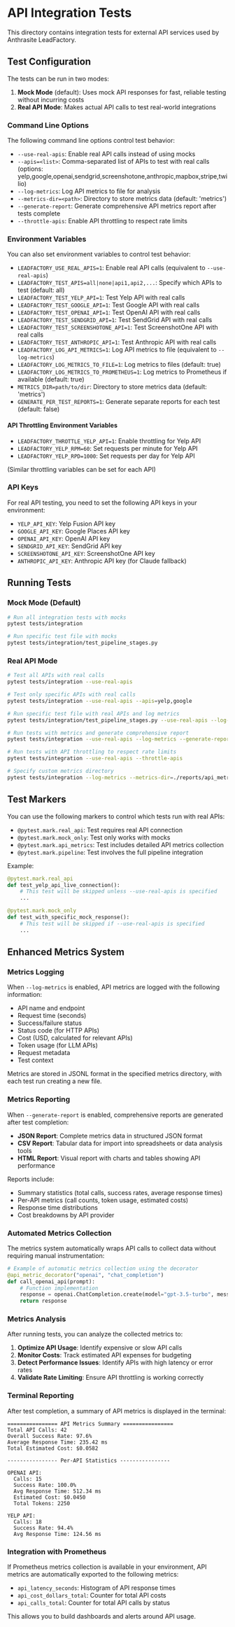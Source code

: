 # API Integration Tests

This directory contains integration tests for external API services used by Anthrasite LeadFactory.

## Test Configuration

The tests can be run in two modes:
1. **Mock Mode** (default): Uses mock API responses for fast, reliable testing without incurring costs
2. **Real API Mode**: Makes actual API calls to test real-world integrations

### Command Line Options

The following command line options control test behavior:

- `--use-real-apis`: Enable real API calls instead of using mocks
- `--apis=<list>`: Comma-separated list of APIs to test with real calls (options: yelp,google,openai,sendgrid,screenshotone,anthropic,mapbox,stripe,twilio)
- `--log-metrics`: Log API metrics to file for analysis
- `--metrics-dir=<path>`: Directory to store metrics data (default: 'metrics')
- `--generate-report`: Generate comprehensive API metrics report after tests complete
- `--throttle-apis`: Enable API throttling to respect rate limits

### Environment Variables

You can also set environment variables to control test behavior:

- `LEADFACTORY_USE_REAL_APIS=1`: Enable real API calls (equivalent to `--use-real-apis`)
- `LEADFACTORY_TEST_APIS=all|none|api1,api2,...`: Specify which APIs to test (default: all)
- `LEADFACTORY_TEST_YELP_API=1`: Test Yelp API with real calls
- `LEADFACTORY_TEST_GOOGLE_API=1`: Test Google API with real calls
- `LEADFACTORY_TEST_OPENAI_API=1`: Test OpenAI API with real calls
- `LEADFACTORY_TEST_SENDGRID_API=1`: Test SendGrid API with real calls
- `LEADFACTORY_TEST_SCREENSHOTONE_API=1`: Test ScreenshotOne API with real calls
- `LEADFACTORY_TEST_ANTHROPIC_API=1`: Test Anthropic API with real calls
- `LEADFACTORY_LOG_API_METRICS=1`: Log API metrics to file (equivalent to `--log-metrics`)
- `LEADFACTORY_LOG_METRICS_TO_FILE=1`: Log metrics to files (default: true)
- `LEADFACTORY_LOG_METRICS_TO_PROMETHEUS=1`: Log metrics to Prometheus if available (default: true)
- `METRICS_DIR=path/to/dir`: Directory to store metrics data (default: 'metrics')
- `GENERATE_PER_TEST_REPORTS=1`: Generate separate reports for each test (default: false)

#### API Throttling Environment Variables

- `LEADFACTORY_THROTTLE_YELP_API=1`: Enable throttling for Yelp API
- `LEADFACTORY_YELP_RPM=60`: Set requests per minute for Yelp API
- `LEADFACTORY_YELP_RPD=1000`: Set requests per day for Yelp API

(Similar throttling variables can be set for each API)

### API Keys

For real API testing, you need to set the following API keys in your environment:

- `YELP_API_KEY`: Yelp Fusion API key
- `GOOGLE_API_KEY`: Google Places API key
- `OPENAI_API_KEY`: OpenAI API key
- `SENDGRID_API_KEY`: SendGrid API key
- `SCREENSHOTONE_API_KEY`: ScreenshotOne API key
- `ANTHROPIC_API_KEY`: Anthropic API key (for Claude fallback)

## Running Tests

### Mock Mode (Default)

```bash
# Run all integration tests with mocks
pytest tests/integration

# Run specific test file with mocks
pytest tests/integration/test_pipeline_stages.py
```

### Real API Mode

```bash
# Test all APIs with real calls
pytest tests/integration --use-real-apis

# Test only specific APIs with real calls
pytest tests/integration --use-real-apis --apis=yelp,google

# Run specific test file with real APIs and log metrics
pytest tests/integration/test_pipeline_stages.py --use-real-apis --log-metrics

# Run tests with metrics and generate comprehensive report
pytest tests/integration --use-real-apis --log-metrics --generate-report

# Run tests with API throttling to respect rate limits
pytest tests/integration --use-real-apis --throttle-apis

# Specify custom metrics directory
pytest tests/integration --log-metrics --metrics-dir=./reports/api_metrics
```

## Test Markers

You can use the following markers to control which tests run with real APIs:

- `@pytest.mark.real_api`: Test requires real API connection
- `@pytest.mark.mock_only`: Test only works with mocks
- `@pytest.mark.api_metrics`: Test includes detailed API metrics collection
- `@pytest.mark.pipeline`: Test involves the full pipeline integration

Example:

```python
@pytest.mark.real_api
def test_yelp_api_live_connection():
    # This test will be skipped unless --use-real-apis is specified
    ...

@pytest.mark.mock_only
def test_with_specific_mock_response():
    # This test will be skipped if --use-real-apis is specified
    ...
```

## Enhanced Metrics System

### Metrics Logging

When `--log-metrics` is enabled, API metrics are logged with the following information:

- API name and endpoint
- Request time (seconds)
- Success/failure status
- Status code (for HTTP APIs)
- Cost (USD, calculated for relevant APIs)
- Token usage (for LLM APIs)
- Request metadata
- Test context

Metrics are stored in JSONL format in the specified metrics directory, with each test run creating a new file.

### Metrics Reporting

When `--generate-report` is enabled, comprehensive reports are generated after test completion:

- **JSON Report**: Complete metrics data in structured JSON format
- **CSV Report**: Tabular data for import into spreadsheets or data analysis tools
- **HTML Report**: Visual report with charts and tables showing API performance

Reports include:

- Summary statistics (total calls, success rates, average response times)
- Per-API metrics (call counts, token usage, estimated costs)
- Response time distributions
- Cost breakdowns by API provider

### Automated Metrics Collection

The metrics system automatically wraps API calls to collect data without requiring manual instrumentation:

```python
# Example of automatic metrics collection using the decorator
@api_metric_decorator("openai", "chat_completion")
def call_openai_api(prompt):
    # Function implementation
    response = openai.ChatCompletion.create(model="gpt-3.5-turbo", messages=[{"role": "user", "content": prompt}])
    return response
```

### Metrics Analysis

After running tests, you can analyze the collected metrics to:

1. **Optimize API Usage**: Identify expensive or slow API calls
2. **Monitor Costs**: Track estimated API expenses for budgeting
3. **Detect Performance Issues**: Identify APIs with high latency or error rates
4. **Validate Rate Limiting**: Ensure API throttling is working correctly

### Terminal Reporting

After test completion, a summary of API metrics is displayed in the terminal:

```
================ API Metrics Summary ================
Total API Calls: 42
Overall Success Rate: 97.6%
Average Response Time: 235.42 ms
Total Estimated Cost: $0.0582

---------------- Per-API Statistics ----------------

OPENAI API:
  Calls: 15
  Success Rate: 100.0%
  Avg Response Time: 512.34 ms
  Estimated Cost: $0.0450
  Total Tokens: 2250

YELP API:
  Calls: 18
  Success Rate: 94.4%
  Avg Response Time: 124.56 ms
```

### Integration with Prometheus

If Prometheus metrics collection is available in your environment, API metrics are automatically exported to the following metrics:

- `api_latency_seconds`: Histogram of API response times
- `api_cost_dollars_total`: Counter for total API costs
- `api_calls_total`: Counter for total API calls by status

This allows you to build dashboards and alerts around API usage.
